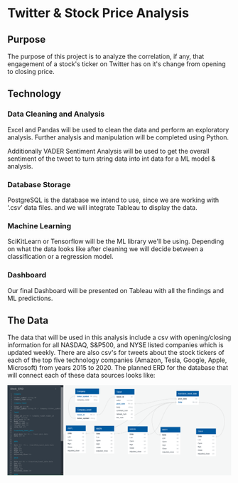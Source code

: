 # Twitter & Stock Price Analysis  

## Purpose 

The purpose of this project is to analyze the correlation, if any, that engagement of a stock's ticker on Twitter has on it's change from opening to closing price. 

## Technology 

  ### Data Cleaning and Analysis
   Excel and Pandas will be used to clean the data and perform an exploratory analysis. Further analysis and manipulation will be completed using Python. 


  Additionally VADER Sentiment Analysis will be used to get the overall sentiment of the tweet to turn string data into int data for a ML model & analysis.


  ### Database Storage
  PostgreSQL is the database we intend to use, since we are working with ‘.csv’ data files. and we will integrate Tableau to display the data.


  ### Machine Learning
  SciKitLearn or Tensorflow will be  the ML library we'll be using. Depending on what the data looks like after cleaning we will decide between a classification or   a regression model. 


  ### Dashboard
  Our final Dashboard will be presented on Tableau with all the findings and ML predictions.

## The Data 

The data that will be used in this analysis include a csv with opening/closing information for all NASDAQ, S&P500, and NYSE listed companies which is updated weekly. There are also csv's for tweets about the stock tickers of each of the top five technology companies (Amazon, Tesla, Google, Apple, Microsoft) from years 2015 to 2020. The planned ERD for the database that will connect each of these data sources looks like: 

![rough_stock_erd.png](Deliverable_1/ERD_v.1/rough_stock_erd.PNG)
